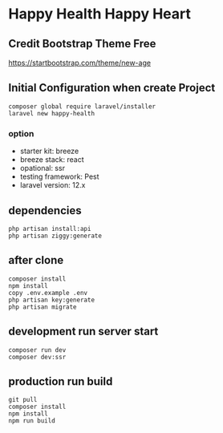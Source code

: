 # Happy Health Happy Heart

## Credit Bootstrap Theme Free
https://startbootstrap.com/theme/new-age 

## Initial Configuration when create Project
```
composer global require laravel/installer
laravel new happy-health
```
### option
- starter kit: breeze
- breeze stack: react
- opational: ssr
- testing framework: Pest
- laravel version: 12.x

## dependencies
```
php artisan install:api
php artisan ziggy:generate
```
## after clone
```
composer install
npm install
copy .env.example .env
php artisan key:generate
php artisan migrate
```

## development run server start
```
composer run dev
composer dev:ssr
```

## production run build
```
git pull
composer install
npm install
npm run build
```
